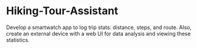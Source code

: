# Hiking-Tour-Assistant
Develop a smartwatch app to log trip stats: distance, steps, and route. Also, create an external device with a web UI for data analysis and viewing these statistics.
